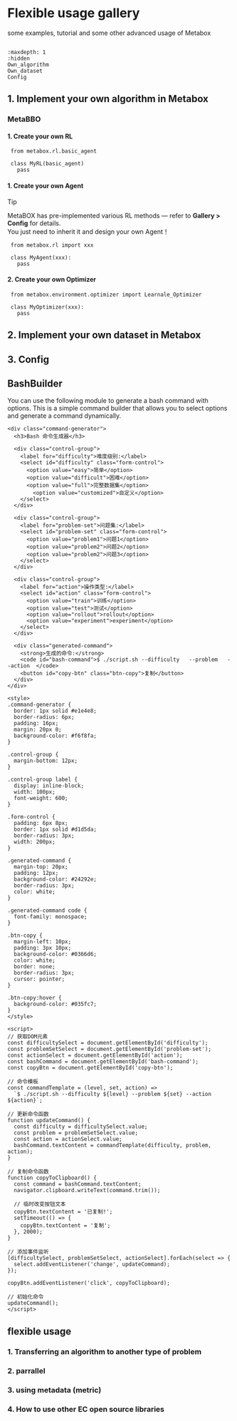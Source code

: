 # Flexible usage gallery

some examples, tutorial and some other advanced usage of Metabox

```{toctree}

:maxdepth: 1
:hidden
Own_algorithm
Own_dataset
Config

```

## 1. Implement your own algorithm in Metabox

### MetaBBO

#### 1. Create your own RL

     from metabox.rl.basic_agent

     class MyRL(basic_agent)
       pass

#### 1. Create your own Agent

> [!TIP]
> MetaBOX has pre-implemented various RL methods — refer to **Gallery > Config** for details. \
> You just need to inherit it and design your own Agent！

     from metabox.rl import xxx
     
     class MyAgent(xxx):
       pass

#### 2. Create your own Optimizer

     from metabox.environment.optimizer import Learnale_Optimizer
     
     class MyOptimizer(xxx):
       pass

    

## 2. Implement your own dataset in Metabox

## 3. Config

## BashBuilder

You can use the following module to generate a bash command with options. This is a simple command builder that allows you to select options and generate a command dynamically.

```{raw} html
<div class="command-generator">
  <h3>Bash 命令生成器</h3>

  <div class="control-group">
    <label for="difficulty">难度级别:</label>
    <select id="difficulty" class="form-control">
      <option value="easy">简单</option>
      <option value="difficult">困难</option>
      <option value="full">完整数据集</option>
        <option value="customized">自定义</option>
    </select>
  </div>

  <div class="control-group">
    <label for="problem-set">问题集:</label>
    <select id="problem-set" class="form-control">
      <option value="problem1">问题1</option>
      <option value="problem2">问题2</option>
      <option value="problem2">问题3</option>
    </select>
  </div>

  <div class="control-group">
    <label for="action">操作类型:</label>
    <select id="action" class="form-control">
      <option value="train">训练</option>
      <option value="test">测试</option>
      <option value="rollout">rollout</option>
      <option value="experiment">experiment</option>
    </select>
  </div>

  <div class="generated-command">
    <strong>生成的命令:</strong>
    <code id="bash-command">$ ./script.sh --difficulty   --problem   --action  </code>
    <button id="copy-btn" class="btn-copy">复制</button>
  </div>
</div>

<style>
.command-generator {
  border: 1px solid #e1e4e8;
  border-radius: 6px;
  padding: 16px;
  margin: 20px 0;
  background-color: #f6f8fa;
}

.control-group {
  margin-bottom: 12px;
}

.control-group label {
  display: inline-block;
  width: 100px;
  font-weight: 600;
}

.form-control {
  padding: 6px 8px;
  border: 1px solid #d1d5da;
  border-radius: 3px;
  width: 200px;
}

.generated-command {
  margin-top: 20px;
  padding: 12px;
  background-color: #24292e;
  border-radius: 3px;
  color: white;
}

.generated-command code {
  font-family: monospace;
}

.btn-copy {
  margin-left: 10px;
  padding: 3px 10px;
  background-color: #0366d6;
  color: white;
  border: none;
  border-radius: 3px;
  cursor: pointer;
}

.btn-copy:hover {
  background-color: #035fc7;
}
</style>

<script>
// 获取DOM元素
const difficultySelect = document.getElementById('difficulty');
const problemSetSelect = document.getElementById('problem-set');
const actionSelect = document.getElementById('action');
const bashCommand = document.getElementById('bash-command');
const copyBtn = document.getElementById('copy-btn');

// 命令模板
const commandTemplate = (level, set, action) =>
  `$ ./script.sh --difficulty ${level} --problem ${set} --action ${action}`;

// 更新命令函数
function updateCommand() {
  const difficulty = difficultySelect.value;
  const problem = problemSetSelect.value;
  const action = actionSelect.value;
  bashCommand.textContent = commandTemplate(difficulty, problem, action);
}

// 复制命令函数
function copyToClipboard() {
  const command = bashCommand.textContent;
  navigator.clipboard.writeText(command.trim());

  // 临时改变按钮文本
  copyBtn.textContent = '已复制!';
  setTimeout(() => {
    copyBtn.textContent = '复制';
  }, 2000);
}

// 添加事件监听
[difficultySelect, problemSetSelect, actionSelect].forEach(select => {
  select.addEventListener('change', updateCommand);
});

copyBtn.addEventListener('click', copyToClipboard);

// 初始化命令
updateCommand();
</script>
```

## flexible usage

### 1. Transferring an algorithm to another type of problem

### 2. parrallel

### 3. using metadata (metric)

### 4. How to use other EC open source libraries
